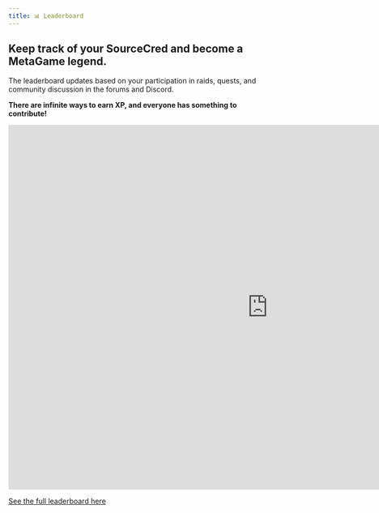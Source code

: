 ```yaml
---
title: 📊 Leaderboard
---
```

## Keep track of your SourceCred and become a MetaGame legend.
The leaderboard updates based on your participation in raids, quests, and community discussion in the forums and Discord.

**There are infinite ways to earn XP, and everyone has something to contribute!**

<!-- TODO: map SourceCred to 3rd party graph  -->
<iframe width="1024" height="720" src="http://xp.metagame.wtf/#/explorer" frameborder="0" scrolling="yes" allowfullscreen style={{background: 'white'}}></iframe>

[See the full leaderboard here](http://xp.metagame.wtf/#/explorer)
